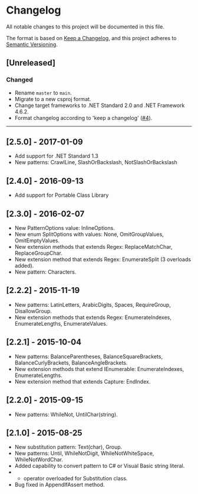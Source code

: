 # Changelog

All notable changes to this project will be documented in this file.

The format is based on [Keep a Changelog](https://keepachangelog.com/en/1.0.0/),
and this project adheres to [Semantic Versioning](https://semver.org/spec/v2.0.0.html).

## [Unreleased]

### Changed

- Rename `master` to `main`.
- Migrate to a new csproj format.
- Change target frameworks to .NET Standard 2.0 and .NET Framework 4.6.2.
- Format changelog according to 'keep a changelog' ([#4](https://github.com/josefpihrt/dotmarkdown/pull/4)).

-----

## [2.5.0] - 2017-01-09

* Add support for .NET Standard 1.3
* New patterns: CrawlLine, SlashOrBackslash, NotSlashOrBackslash

## [2.4.0] - 2016-09-13

* Add support for Portable Class Library

## [2.3.0] - 2016-02-07

* New PatternOptions value: InlineOptions.
* New enum SplitOptions with values: None, OmitGroupValues, OmitEmptyValues.
* New extension methods that extends Regex: ReplaceMatchChar, ReplaceGroupChar.
* New extension method that extends Regex: EnumerateSplit (3 overloads added).
* New pattern: Characters.

## [2.2.2] - 2015-11-19

* New patterns: LatinLetters, ArabicDigits, Spaces, RequireGroup, DisallowGroup.
* New extension methods that extends Regex: EnumerateIndexes, EnumerateLengths, EnumerateValues.

## [2.2.1] - 2015-10-04

* New patterns: BalanceParentheses, BalanceSquareBrackets, BalanceCurlyBrackets, BalanceAngleBrackets.
* New extension methods that extend IEnumerable<Capture>: EnumerateIndexes, EnumerateLengths.
* New extension method that extends Capture: EndIndex.

## [2.2.0] - 2015-09-15

* New patterns: WhileNot, UntilChar(string).

## [2.1.0] - 2015-08-25

* New substitution pattern: Text(char), Group.
* New patterns: Until, WhileNotDigit, WhileNotWhiteSpace, WhileNotWordChar.
* Added capability to convert pattern to C# or Visual Basic string literal.
* + operator overloaded for Substitution class.
* Bug fixed in AppendIfAssert method.
